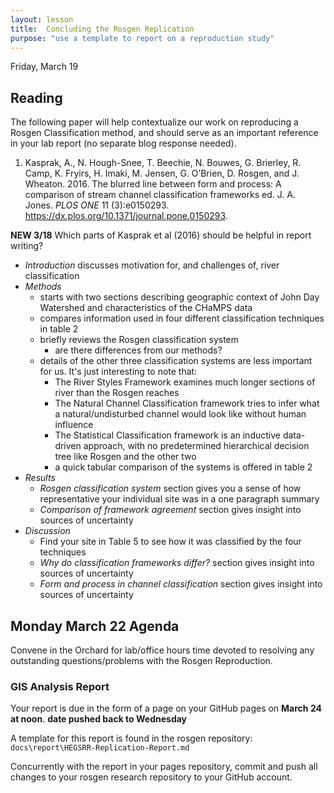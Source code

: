 ```yaml
---
layout: lesson
title:  Concluding the Rosgen Replication
purpose: "use a template to report on a reproduction study"
---
```


Friday, March 19

## Reading

The following paper will help contextualize our work on reproducing a Rosgen Classification method, and should serve as an important reference in your lab report (no separate blog response needed).

  1. Kasprak, A., N. Hough-Snee, T. Beechie, N. Bouwes, G. Brierley, R. Camp, K. Fryirs, H. Imaki, M. Jensen, G. O’Brien, D. Rosgen, and J. Wheaton. 2016. The blurred line between form and process: A comparison of stream channel classification frameworks ed. J. A. Jones. *PLOS ONE* 11 (3):e0150293. https://dx.plos.org/10.1371/journal.pone.0150293.

**NEW 3/18** Which parts of Kasprak et al (2016) should be helpful in report writing?
- *Introduction* discusses motivation for, and challenges of, river classification
- *Methods*
  - starts with two sections describing geographic context of John Day Watershed and characteristics of the CHaMPS data
  - compares information used in four different classification techniques in table 2
  - briefly reviews the Rosgen classification system
    - are there differences from our methods?
  - details of the other three classification systems are less important for us. It's just interesting to note that:
    - The River Styles Framework examines much longer sections of river than the Rosgen reaches
	- The Natural Channel Classification framework tries to infer what a natural/undisturbed channel would look like without human influence
	- The Statistical Classification framework is an inductive data-driven approach, with no predetermined hierarchical decision tree like Rosgen and the other two
	- a quick tabular comparison of the systems is offered in table 2	
- *Results*
  - *Rosgen classification system* section gives you a sense of how representative your individual site was in a one paragraph summary
  - *Comparison of framework agreement* section gives insight into sources of uncertainty
- *Discussion*
  - Find your site in Table 5 to see how it was classified by the four techniques
  - *Why do classification frameworks differ?* section gives insight into sources of uncertainty
  - *Form and process in channel classification* section gives insight into sources of uncertainty
  
## Monday March 22 Agenda

Convene in the Orchard for lab/office hours time devoted to resolving any outstanding questions/problems with the Rosgen Reproduction.

### GIS Analysis Report

Your report is due in the form of a page on your GitHub pages on **March 24 at noon**.  **date pushed back to Wednesday**

A template for this report is found in the rosgen repository: `docs\report\HEGSRR-Replication-Report.md`

Concurrently with the report in your pages repository, commit and push all changes to your rosgen research repository to your GitHub account. 